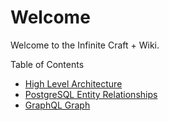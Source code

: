# Welcome

Welcome to the Infinite Craft + Wiki.

Table of Contents
- [High Level Architecture](HighLevel.diagram.md)
- [PostgreSQL Entity Relationships](EntityRelationship.diagram.md)
- [GraphQL Graph](GraphQL.diagram.md)